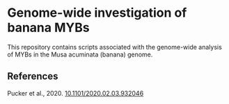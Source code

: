 # Genome-wide investigation of banana MYBs

This repository contains scripts associated with the genome-wide analysis of MYBs in the Musa acuminata (banana) genome.



## References

Pucker et al., 2020. [10.1101/2020.02.03.932046](https://doi.org/10.1101/2020.02.03.932046)

